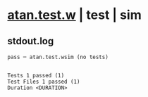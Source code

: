 # [atan.test.w](../../../../../../examples/tests/sdk_tests/math/atan.test.w) | test | sim

## stdout.log
```log
pass ─ atan.test.wsim (no tests)
 
 
Tests 1 passed (1)
Test Files 1 passed (1)
Duration <DURATION>
```

